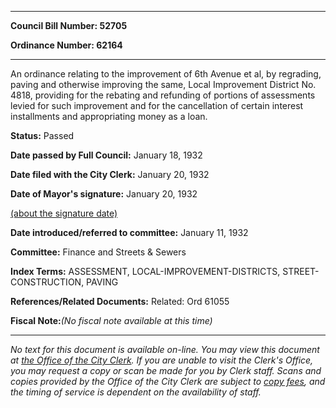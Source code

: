 

********

**Council Bill Number: 52705**
   
**Ordinance Number: 62164**
********

 An ordinance relating to the improvement of 6th Avenue et al, by regrading, paving and otherwise improving the same, Local Improvement District No. 4818, providing for the rebating and refunding of portions of assessments levied for such improvement and for the cancellation of certain interest installments and appropriating money as a loan.

**Status:** Passed
   
**Date passed by Full Council:** January 18, 1932
   
**Date filed with the City Clerk:** January 20, 1932
   
**Date of Mayor's signature:** January 20, 1932
   
[(about the signature date)](/~public/approvaldate.htm)
   
   
   
**Date introduced/referred to committee:** January 11, 1932
   
**Committee:** Finance and Streets & Sewers
   
   
**Index Terms:** ASSESSMENT, LOCAL-IMPROVEMENT-DISTRICTS, STREET-CONSTRUCTION, PAVING

**References/Related Documents:** Related: Ord 61055

**Fiscal Note:**_(No fiscal note available at this time)_
********

_No text for this document is available on-line. You may view this document at [the Office of the City Clerk](http://www.seattle.gov/leg/clerk/contactUs.htm). If you are unable to visit the Clerk's Office, you may request a copy or scan be made for you by Clerk staff. Scans and copies provided by the Office of the City Clerk are subject to [copy fees](http://clerk.seattle.gov/~public/clerkfees.htm), and the timing of service is dependent on the availability of staff._

